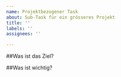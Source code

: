 ```yaml
---
name: Projektbezogener Task
about: Sub-Task für ein grösseres Projekt
title: ''
labels: ''
assignees: ''

---
```


##Was ist das Ziel?

##Was ist wichtig?
